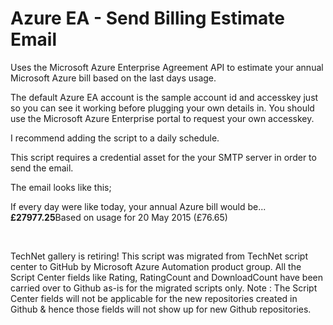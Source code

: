 ﻿Azure EA - Send Billing Estimate Email
======================================

            

Uses the Microsoft Azure Enterprise Agreement API to estimate your annual Microsoft Azure bill based on the last days usage.


The default Azure EA account is the sample account id and accesskey just so you can see it working before plugging your own details in.
You should use the Microsoft Azure Enterprise portal to request your own accesskey.


I recommend adding the script to a daily schedule.


This script requires a credential asset for the your SMTP server in order to send the email.


The email looks like this;

If every day were like today, your annual Azure bill would be...**£27977.25**Based on usage for 20 May 2015 (£76.65)

 


        
    
TechNet gallery is retiring! This script was migrated from TechNet script center to GitHub by Microsoft Azure Automation product group. All the Script Center fields like Rating, RatingCount and DownloadCount have been carried over to Github as-is for the migrated scripts only. Note : The Script Center fields will not be applicable for the new repositories created in Github & hence those fields will not show up for new Github repositories.
